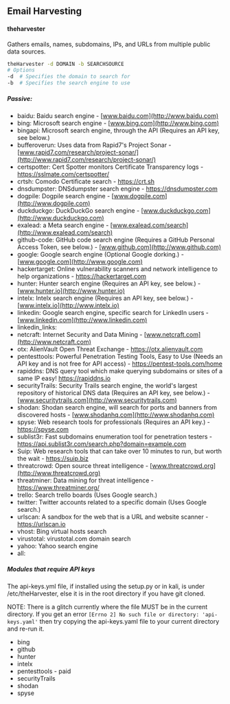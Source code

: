 ## Email Harvesting

#### theharvester

Gathers emails, names, subdomains, IPs, and URLs from multiple public
data sources.

```bash
theHarvester -d DOMAIN -b SEARCHSOURCE
# Options
-d 	# Specifies the domain to search for
-b	# Specifies the search engine to use
```

##### Passive:

- baidu: Baidu search engine - [www.baidu.com](http://www.baidu.com)
- bing: Microsoft search engine - [www.bing.com](http://www.bing.com)
- bingapi: Microsoft search engine, through the API (Requires an API key, see below.)
- bufferoverun: Uses data from Rapid7's Project Sonar - [www.rapid7.com/research/project-sonar/](http://www.rapid7.com/research/project-sonar/)
- certspotter: Cert Spotter monitors Certificate Transparency logs - https://sslmate.com/certspotter/
- crtsh: Comodo Certificate search - https://crt.sh
- dnsdumpster: DNSdumpster search engine - https://dnsdumpster.com
- dogpile: Dogpile search engine - [www.dogpile.com](http://www.dogpile.com)
- duckduckgo: DuckDuckGo search engine - [www.duckduckgo.com](http://www.duckduckgo.com)
- exalead: a Meta search engine - [www.exalead.com/search](http://www.exalead.com/search)
- github-code: GitHub code search engine (Requires a GitHub Personal Access Token, see below.) - [www.github.com](http://www.github.com)
- google: Google search engine (Optional Google dorking.) - [www.google.com](http://www.google.com)
- hackertarget: Online vulnerability scanners and network intelligence to help organizations - https://hackertarget.com
- hunter: Hunter search engine (Requires an API key, see below.) - [www.hunter.io](http://www.hunter.io)
- intelx: Intelx search engine (Requires an API key, see below.) - [www.intelx.io](http://www.intelx.io)
- linkedin: Google search engine, specific search for LinkedIn users - [www.linkedin.com](http://www.linkedin.com)
- linkedin_links:
- netcraft: Internet Security and Data Mining - [www.netcraft.com](http://www.netcraft.com)
- otx: AlienVault Open Threat Exchange - https://otx.alienvault.com
- pentesttools: Powerful Penetration Testing Tools, Easy to Use (Needs an API key and is not free for API access) - https://pentest-tools.com/home
- rapiddns: DNS query tool which make querying subdomains or sites of a same IP easy! https://rapiddns.io
- securityTrails: Security Trails search engine, the world's largest repository of historical DNS data
   (Requires an API key, see below.) - [www.securitytrails.com](http://www.securitytrails.com)
- shodan: Shodan search engine, will search for ports and banners from discovered hosts - [www.shodanhq.com](http://www.shodanhq.com)
- spyse: Web research tools for professionals (Requires an API key.) - https://spyse.com
- sublist3r: Fast subdomains enumeration tool for penetration testers - https://api.sublist3r.com/search.php?domain=example.com
- Suip: Web research tools that can take over 10 minutes to run, but worth the wait - https://suip.biz
- threatcrowd: Open source threat intelligence - [www.threatcrowd.org](http://www.threatcrowd.org)
- threatminer: Data mining for threat intelligence - https://www.threatminer.org/
- trello: Search trello boards (Uses Google search.)
- twitter: Twitter accounts related to a specific domain (Uses Google search.)
- urlscan: A sandbox for the web that is a URL and website scanner - https://urlscan.io
- vhost: Bing virtual hosts search
- virustotal: virustotal.com domain search
- yahoo: Yahoo search engine
- all:

##### Modules that require API keys

The api-keys.yml file, if installed using the setup.py or in kali, is under /etc/theHarvester, else it is in the root directory if you have git cloned.

NOTE:  There is a glitch currently where the file MUST be in the current directory.  If you get an error `[Errno 2] No such file or directory: 'api-keys.yaml'` then try copying the api-keys.yaml file to your current directory and re-run it.

- bing
- github
- hunter
- intelx
- pentesttools - paid
- securityTrails
- shodan
- spyse